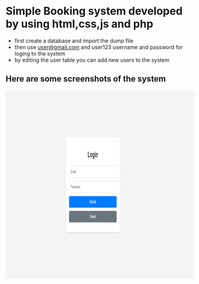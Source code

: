 # Simple Booking system developed by using html,css,js and php
- first create a database and import the dump file
- then use user@gmail.com and user123 username and password for loging to the system
- by editing the user table you can add new users to the system

## Here are some screenshots of the system
  <img src="img/01.png" height='500px' width='500px'>
